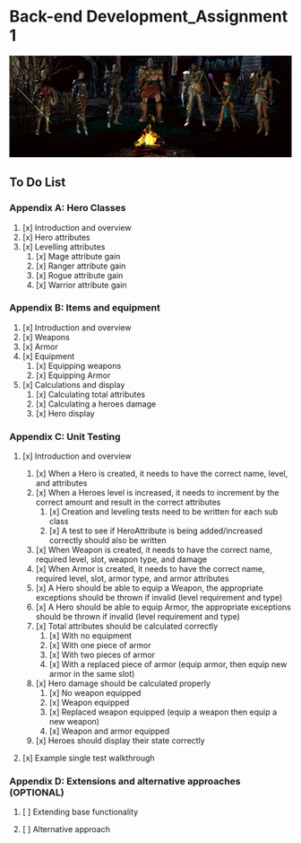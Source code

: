 # Back-end Development_Assignment 1


![alt text](assignment1_character_selection_screen.png "Character selection screen")


## To Do List 

### Appendix A: Hero Classes
1. [x] Introduction and overview
2. [x] Hero attributes
3. [x] Levelling attributes
   1. [x] Mage attribute gain
   2. [x] Ranger attribute gain
   3. [x] Rogue attribute gain
   4. [x] Warrior attribute gain

### Appendix B: Items and equipment
1. [x] Introduction and overview
2. [x] Weapons
3. [x] Armor
4. [x] Equipment
   1. [x] Equipping weapons
   2. [x] Equipping Armor
5. [x] Calculations and display
   1. [x] Calculating total attributes
   2. [x] Calculating a heroes damage
   3. [x] Hero display

### Appendix C: Unit Testing

1. [x] Introduction and overview
      1. [x] When a Hero is created, it needs to have the correct name, level, and attributes
      2. [x] When a Heroes level is increased, it needs to increment by the correct amount and result in the correct attributes
         1. [x] Creation and leveling tests need to be written for each sub class
         2. [x] A test to see if HeroAttribute is being added/increased correctly should also be written
      3. [x] When Weapon is created, it needs to have the correct name, required level, slot, weapon type, and damage
      4. [x] When Armor is created, it needs to have the correct name, required level, slot, armor type, and armor attributes
      5. [x] A Hero should be able to equip a Weapon, the appropriate exceptions should be thrown if invalid (level requirement and type)
      6. [x] A Hero should be able to equip Armor, the appropriate exceptions should be thrown if invalid (level requirement and type)
      7. [x] Total attributes should be calculated correctly
         1. [x] With no equipment
         2. [x] With one piece of armor
         3. [x] With two pieces of armor
         4. [x] With a replaced piece of armor (equip armor, then equip new armor in the same slot)
      8. [x] Hero damage should be calculated properly
         1. [x] No weapon equipped
         2. [x] Weapon equipped
         3. [x] Replaced weapon equipped (equip a weapon then equip a new weapon)
         4. [x] Weapon and armor equipped
      9. [x] Heroes should display their state correctly

2. [x] Example single test walkthrough


### Appendix D: Extensions and alternative approaches (OPTIONAL)

1. [ ] Extending base functionality

2. [ ] Alternative approach



